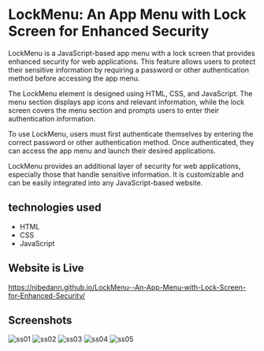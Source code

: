 #  LockMenu: An App Menu with Lock Screen for Enhanced Security

LockMenu is a JavaScript-based app menu with a lock screen that provides enhanced security for web applications. This feature allows users to protect their sensitive information by requiring a password or other authentication method before accessing the app menu.

The LockMenu element is designed using HTML, CSS, and JavaScript. The menu section displays app icons and relevant information, while the lock screen covers the menu section and prompts users to enter their authentication information.

To use LockMenu, users must first authenticate themselves by entering the correct password or other authentication method. Once authenticated, they can access the app menu and launch their desired applications.

LockMenu provides an additional layer of security for web applications, especially those that handle sensitive information. It is customizable and can be easily integrated into any JavaScript-based website.


## technologies used
* HTML
* CSS
* JavaScript


## Website is Live 

https://nibedann.github.io/LockMenu--An-App-Menu-with-Lock-Screen-for-Enhanced-Security/


## Screenshots


![ss01](https://user-images.githubusercontent.com/50700716/236609820-01202209-3e5e-4723-8b4f-2da18bd2f678.png)
![ss02](https://user-images.githubusercontent.com/50700716/236609823-4906f17e-91b0-4c27-bbc6-5558d22de81a.png)
![ss03](https://user-images.githubusercontent.com/50700716/236609824-9409f7e6-f8b8-4209-ba1a-8964db09e4a6.png)
![ss04](https://user-images.githubusercontent.com/50700716/236609827-419b6cd8-d3e1-41cb-a4ae-3d334a435966.png)
![ss05](https://user-images.githubusercontent.com/50700716/236609830-10b6aa19-9246-44b9-bd22-7f03b37a90ff.png)

